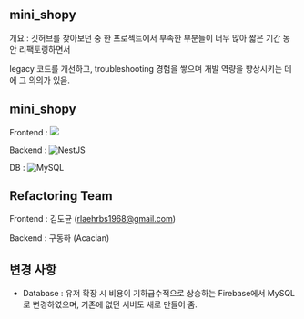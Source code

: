 ## mini_shopy
개요 : 깃허브를 찾아보던 중 한 프로젝트에서 부족한 부분들이 너무 많아 짧은 기간 동안 리팩토링하면서

legacy 코드를 개선하고, troubleshooting 경험을 쌓으며 개발 역량을 향상시키는 데에 그 의의가 있음.

## mini_shopy
Frontend : ![](https://img.shields.io/badge/React-20232A?style=for-the-badge&logo=react&logoColor=61DAFB)

Backend : ![NestJS](https://img.shields.io/badge/nestjs-%23E0234E.svg?style=for-the-badge&logo=nestjs&logoColor=white)

DB : ![MySQL](https://img.shields.io/badge/mysql-4479A1.svg?style=for-the-badge&logo=mysql&logoColor=white)

## Refactoring Team
Frontend : 김도균 (rlaehrbs1968@gmail.com)

Backend : 구동하 (Acacian)

## 변경 사항
- Database : 유저 확장 시 비용이 기하급수적으로 상승하는 Firebase에서 MySQL로 변경하였으며, 기존에 없던 서버도 새로 만들어 줌.

